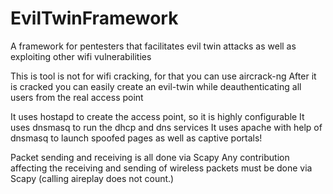 # EvilTwinFramework
A framework for pentesters that facilitates evil twin attacks as well as exploiting other wifi vulnerabilities

This is tool is not for wifi cracking, for that you can use aircrack-ng
After it is cracked you can easily create an evil-twin while 
deauthenticating all users from the real access point

It uses hostapd to create the access point, so it is highly configurable
It uses dnsmasq to run the dhcp and dns services
It uses apache with help of dnsmasq to launch spoofed pages as well as captive portals!

Packet sending and receiving is all done via Scapy
Any contribution affecting the receiving and sending of wireless packets must be done via Scapy
(calling aireplay does not count.)
